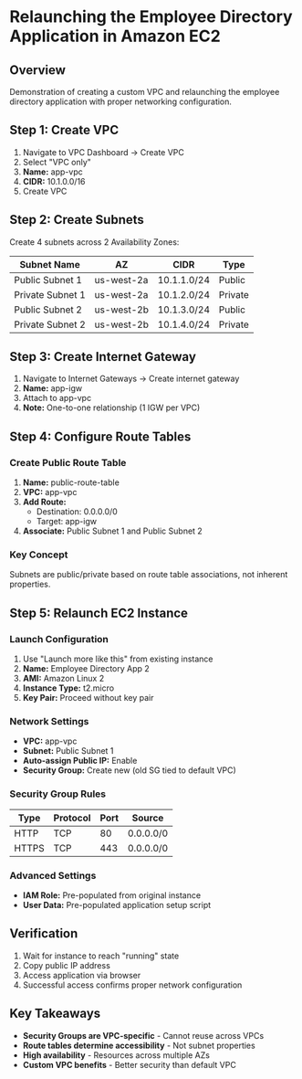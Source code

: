 # Relaunching the Employee Directory Application in Amazon EC2

## Overview

Demonstration of creating a custom VPC and relaunching the employee directory application with proper networking configuration.

## Step 1: Create VPC

1. Navigate to VPC Dashboard → Create VPC
2. Select "VPC only"
3. **Name:** app-vpc
4. **CIDR:** 10.1.0.0/16
5. Create VPC

## Step 2: Create Subnets

Create 4 subnets across 2 Availability Zones:

| Subnet Name | AZ | CIDR | Type |
|-------------|----|----- |------|
| Public Subnet 1 | us-west-2a | 10.1.1.0/24 | Public |
| Private Subnet 1 | us-west-2a | 10.1.2.0/24 | Private |
| Public Subnet 2 | us-west-2b | 10.1.3.0/24 | Public |
| Private Subnet 2 | us-west-2b | 10.1.4.0/24 | Private |

## Step 3: Create Internet Gateway

1. Navigate to Internet Gateways → Create internet gateway
2. **Name:** app-igw
3. Attach to app-vpc
4. **Note:** One-to-one relationship (1 IGW per VPC)

## Step 4: Configure Route Tables

### Create Public Route Table
1. **Name:** public-route-table
2. **VPC:** app-vpc
3. **Add Route:**
   - Destination: 0.0.0.0/0
   - Target: app-igw
4. **Associate:** Public Subnet 1 and Public Subnet 2

### Key Concept
Subnets are public/private based on route table associations, not inherent properties.

## Step 5: Relaunch EC2 Instance

### Launch Configuration
1. Use "Launch more like this" from existing instance
2. **Name:** Employee Directory App 2
3. **AMI:** Amazon Linux 2
4. **Instance Type:** t2.micro
5. **Key Pair:** Proceed without key pair

### Network Settings
- **VPC:** app-vpc
- **Subnet:** Public Subnet 1
- **Auto-assign Public IP:** Enable
- **Security Group:** Create new (old SG tied to default VPC)

### Security Group Rules
| Type | Protocol | Port | Source |
|------|----------|------|--------|
| HTTP | TCP | 80 | 0.0.0.0/0 |
| HTTPS | TCP | 443 | 0.0.0.0/0 |

### Advanced Settings
- **IAM Role:** Pre-populated from original instance
- **User Data:** Pre-populated application setup script

## Verification

1. Wait for instance to reach "running" state
2. Copy public IP address
3. Access application via browser
4. Successful access confirms proper network configuration

## Key Takeaways

- **Security Groups are VPC-specific** - Cannot reuse across VPCs
- **Route tables determine accessibility** - Not subnet properties
- **High availability** - Resources across multiple AZs
- **Custom VPC benefits** - Better security than default VPC